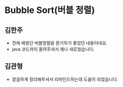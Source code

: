 # Bubble Sort(버블 정렬)

## 김한주
- 전에 배웠던 버블정렬을 환기하기 좋았던 내용이네요.
- java 코드까지 올려주셔서 꽤나 새로웠습니다.


## 김관형
- 깔끔하게 정리해주셔서 리마인드하는데 도움이 되었습니다.
